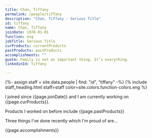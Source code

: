 ```yaml
---
title: Chan, Tiffany
permalink: /people/tiffany
description: "Chan, Tiffany - Serious Title"
id: tiffany
name: Chan, Tiffany
joinDate: 1970-01-01
function: eng
jobTitle: Serious Title
curProducts: currentProducts
pastProducts: pastProducts
accomplishments: ""
quote: Family is not an important thing. It’s everything.
linkedinId: tiffany

---
```


{%- assign staff = site.data.people | find: "id", "tiffany" -%}
{% include staff_heading.html staff=staff color=site.colors.function-colors.eng %}

<p>I joined since {{page.joinDate}} and I am currently working on {{page.curProducts}}.</p>

<p>Products I worked on before include {{page.pastProducts}}</p>

<p>Three things I've done recently which I'm proud of are...</p>
{{page.accomplishments}}
